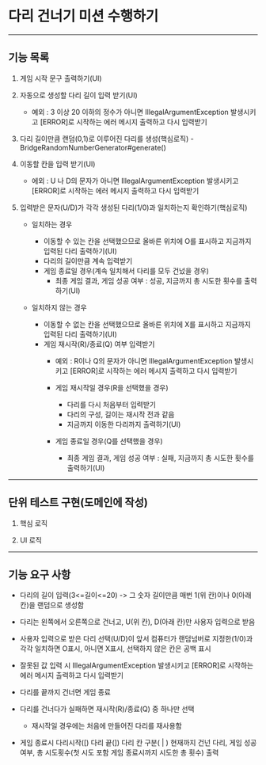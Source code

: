 # 다리 건너기 미션 수행하기

-------------
## 기능 목록

1. 게임 시작 문구 출력하기(UI)

2. 자동으로 생성할 다리 길이 입력 받기(UI)
    * 예외 : 3 이상 20 이하의 정수가 아니면 IllegalArgumentException 발생시키고 [ERROR]로 시작하는 에러 메시지 출력하고 다시 입력받기

3. 다리 길이만큼 랜덤(0,1)로 이루어진 다리를 생성(핵심로직) - BridgeRandomNumberGenerator#generate()

4. 이동할 칸을 입력 받기(UI)
    * 에외 : U 나 D의 문자가 아니면 IllegalArgumentException 발생시키고 [ERROR]로 시작하는 에러 메시지 출력하고 다시 입력받기

5. 입력받은 문자(U/D)가 각각 생성된 다리(1/0)과 일치하는지 확인하기(핵심로직)
    * 일치하는 경우
        - 이동할 수 있는 칸을 선택했으므로 올바른 위치에 O를 표시하고 지금까지 입력된 다리 출력하기(UI)
        + 다리의 길이만큼 계속 입력받기
        * 게임 종료일 경우(계속 일치해서 다리를 모두 건넜을 경우) 
            - 최종 게임 결과, 게임 성공 여부 : 성공, 지금까지 총 시도한 횟수를 출력하기(UI)

    * 일치하지 않는 경우 
        - 이동할 수 없는 칸을 선택했으므로 올바른 위치에 X를 표시하고 지금까지 입력된 다리 출력하기(UI)
        - 게임 재시작(R)/종료(Q) 여부 입력받기
            * 예외 : R이나 Q의 문자가 아니면 IllegalArgumentException 발생시키고 [ERROR]로 시작하는 에러 메시지 출력하고 다시 입력받기

            * 게임 재시작일 경우(R을 선택했을 경우) 
                + 다리를 다시 처음부터 입력받기
                + 다리의 구성, 길이는 재시작 전과 같음
                - 지금까지 이동한 다리까지 출력하기(UI)
            * 게임 종료일 경우(Q를 선택했을 경우) 
                - 최종 게임 결과, 게임 성공 여부 : 실패, 지금까지 총 시도한 횟수를 출력하기(UI)
    





------------
## 단위 테스트 구현(도메인에 작성)
1. 핵심 로직
    
2. UI 로직

------------
## 기능 요구 사항

* 다리의 길이 입력(3<=길이<=20) -> 그 숫자 길이만큼 매번 1(위 칸)이나 0(아래 칸)을 랜덤으로 생성함
* 다리는 왼쪽에서 오른쪽으로 건너고, U(위 칸), D(아래 칸)만 사용자 입력으로 받음
* 사용자 입력으로 받은 다리 선택(U/D)이 앞서 컴퓨터가 랜덤넘버로 지정한(1/0)과 각각 일치하면 O표시, 아니면 X표시, 선택하지 않은 칸은 공백 표시
* 잘못된 값 입력 시 IllegalArgumentException 발생시키고 [ERROR]로 시작하는 에러 메시지 출력하고 다시 입력받기

* 다리를 끝까지 건너면 게임 종료 
* 다리를 건너다가 실패하면 재시작(R)/종료(Q) 중 하나만 선택
    * 재시작일 경우에는 처음에 만들어진 다리를 재사용함
* 게임 종료시 다리시작([) 다리 끝(]) 다리 칸 구분( | ) 현재까지 건넌 다리, 게임 성공 여부, 총 시도횟수(첫 시도 포함 게임 종료시까지 시도한 총 횟수) 출력


